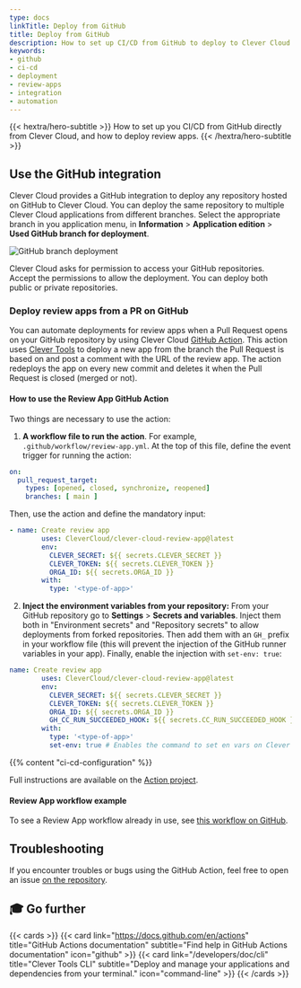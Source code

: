 ```yaml
---
type: docs
linkTitle: Deploy from GitHub
title: Deploy from GitHub
description: How to set up CI/CD from GitHub to deploy to Clever Cloud with complete configuration and review apps deployment guide
keywords:
- github
- ci-cd
- deployment
- review-apps
- integration
- automation
---
```


{{< hextra/hero-subtitle >}}
  How to set up you CI/CD from GitHub directly from Clever Cloud, and how to deploy review apps.
{{< /hextra/hero-subtitle >}}

## Use the GitHub integration

Clever Cloud provides a GitHub integration to deploy any repository hosted on GitHub to Clever Cloud. You can deploy the same repository to multiple Clever Cloud applications from different branches. Select the appropriate branch in you application menu, in **Information** > **Application edition** > **Used GitHub branch for deployment**.

![GitHub branch deployment](/images/github-branches.png)

Clever Cloud asks for permission to access your GitHub repositories. Accept the permissions to allow the deployment. You can deploy both public or private repositories.

### Deploy review apps from a PR on GitHub

You can automate deployments for review apps when a Pull Request opens on your GitHub repository by using Clever Cloud [GitHub Action](https://github.com/marketplace/actions/clever-cloud-review-app-on-prs). This action uses [Clever Tools](/developers/doc/cli) to deploy a new app from the branch the Pull Request is based on and post a comment with the URL of the review app. The action redeploys the app on every new commit and deletes it when the Pull Request is closed (merged or not).

#### How to use the Review App GitHub Action

Two things are necessary to use the action:

1. **A workflow file to run the action**. For example, `.github/workflow/review-app.yml`. At the top of this file, define the event trigger for running the action:

```yaml
on:
  pull_request_target:
    types: [opened, closed, synchronize, reopened]
    branches: [ main ]
```
Then, use the action and define the mandatory input:

```yaml
- name: Create review app
        uses: CleverCloud/clever-cloud-review-app@latest
        env:
          CLEVER_SECRET: ${{ secrets.CLEVER_SECRET }}
          CLEVER_TOKEN: ${{ secrets.CLEVER_TOKEN }}
          ORGA_ID: ${{ secrets.ORGA_ID }}
        with:
          type: '<type-of-app>'
```

2. **Inject the environment variables from your repository:** From your GitHub repository go to **Settings** > **Secrets and variables**. Inject them both in "Environment secrets" and "Repository secrets" to allow deployments from forked repositories. Then add them with an `GH_` prefix in your workflow file (this will prevent the injection of the GitHub runner variables in your app). Finally, enable the injection with `set-env: true`:

```yaml
name: Create review app
        uses: CleverCloud/clever-cloud-review-app@latest
        env:
          CLEVER_SECRET: ${{ secrets.CLEVER_SECRET }}
          CLEVER_TOKEN: ${{ secrets.CLEVER_TOKEN }}
          ORGA_ID: ${{ secrets.ORGA_ID }}
          GH_CC_RUN_SUCCEEDED_HOOK: ${{ secrets.CC_RUN_SUCCEEDED_HOOK }} # This environment variable will be set on Clever Cloud
        with:
          type: '<type-of-app>'
          set-env: true # Enables the command to set en vars on Clever Cloud
```


{{% content "ci-cd-configuration" %}}

Full instructions are available on the [Action project](https://github.com/CleverCloud/clever-cloud-review-app).

#### Review App workflow example

To see a Review App workflow already in use, see [this workflow on GitHub](https://github.com/CleverCloud/clever-cloud-review-app/blob/main/.github/workflows/main.yml).

## Troubleshooting

If you encounter troubles or bugs using the GitHub Action, feel free to open an issue [on the repository](https://github.com/CleverCloud/clever-cloud-review-app/issues/new).

## 🎓 Go further

{{< cards >}}
  {{< card link="https://docs.github.com/en/actions" title="GitHub Actions documentation" subtitle="Find help in GitHub Actions documentation" icon="github" >}}
  {{< card link="/developers/doc/cli" title="Clever Tools CLI" subtitle="Deploy and manage your applications and dependencies from your terminal." icon="command-line" >}}
{{< /cards >}}
